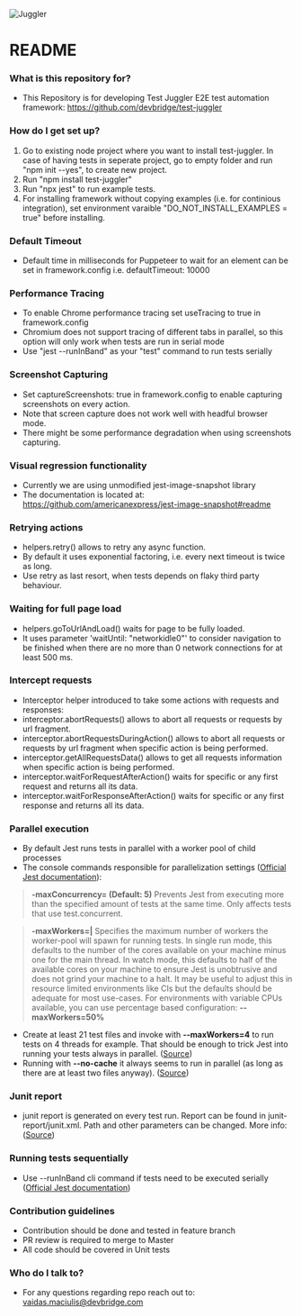 ![Juggler](https://user-images.githubusercontent.com/11597256/83160670-26292200-a110-11ea-93a0-7c05ef293fdf.png)

# README #

### What is this repository for? ###

* This Repository is for developing Test Juggler E2E test automation framework:
  https://github.com/devbridge/test-juggler

### How do I get set up? ###

1. Go to existing node project where you want to install test-juggler. In case of having tests in seperate project, go to empty folder and run "npm init --yes", to create new project.
2. Run "npm install test-juggler"
3. Run "npx jest" to run example tests.
4. For installing framework without copying examples (i.e. for continious integration), set environment varaible "DO_NOT_INSTALL_EXAMPLES = true" before installing.

### Default Timeout ###

* Default time in milliseconds for Puppeteer to wait for an element can be set in framework.config i.e. defaultTimeout: 10000

### Performance Tracing ###

* To enable Chrome performance tracing set useTracing to true in framework.config
* Chromium does not support tracing of different tabs in parallel, so this option will only work when tests are run in serial mode
* Use "jest --runInBand" as your "test" command to run tests serially

### Screenshot Capturing ###

* Set captureScreenshots: true in framework.config to enable capturing screenshots on every action.
* Note that screen capture does not work well with headful browser mode.
* There might be some performance degradation when using screenshots capturing.

### Visual regression functionality ###

* Currently we are using unmodified jest-image-snapshot library
* The documentation is located at: https://github.com/americanexpress/jest-image-snapshot#readme

### Retrying actions ###

* helpers.retry() allows to retry any async function. 
* By default it uses exponential factoring, i.e. every next timeout is twice as long.
* Use retry as last resort, when tests depends on flaky third party behaviour.

### Waiting for full page load ###

* helpers.goToUrlAndLoad() waits for page to be fully loaded. 
* It uses parameter 'waitUntil: "networkidle0"' to consider navigation to be finished when there are no more than 0 network connections for at least 500 ms.

### Intercept requests ###

* Interceptor helper introduced to take some actions with requests and responses: 
* interceptor.abortRequests() allows to abort all requests or requests by url fragment.
* interceptor.abortRequestsDuringAction() allows to abort all requests or requests by url fragment when specific action is being performed.
* interceptor.getAllRequestsData() allows to get all requests information when specific action is being performed.
* interceptor.waitForRequestAfterAction() waits for specific or any first request and returns all its data.
* interceptor.waitForResponseAfterAction() waits for specific or any first response and returns all its data.

### Parallel execution ###
* By default Jest runs tests in parallel with a worker pool of child processes
* The console commands responsible for parallelization settings ([Official Jest documentation](https://jestjs.io/docs/en/cli.html)):

> __-maxConcurrency=<num> (Default: 5)__
Prevents Jest from executing more than the specified amount of tests at the same time. Only affects tests that use test.concurrent.

> __-maxWorkers=<num>|<string>__
Specifies the maximum number of workers the worker-pool will spawn for running tests. In single run mode, this defaults to the number of the cores available on your machine minus one for the main thread.
In watch mode, this defaults to half of the available cores on your machine to ensure Jest is unobtrusive and does not grind your machine to a halt.
It may be useful to adjust this in resource limited environments like CIs but the defaults should be adequate for most use-cases.
For environments with variable CPUs available, you can use percentage based configuration: __--maxWorkers=50%__

* Create at least 21 test files and invoke with __--maxWorkers=4__ to run tests on 4 threads for example.
That should be enough to trick Jest into running your tests always in parallel. ([Source](https://github.com/facebook/jest/issues/5818#issuecomment-383674946))
* Running with __--no-cache__ it always seems to run in parallel (as long as there are at least two files anyway). ([Source](https://github.com/facebook/jest/issues/5818#issuecomment-383739607)) 

### Junit report ###
* junit report is generated on every test run. Report can be found in junit-report/junit.xml. Path and other parameters can be changed. More info:([Source](https://www.npmjs.com/package/jest-junit))

### Running tests sequentially ###
* Use --runInBand cli command if tests need to be executed serially ([Official Jest documentation](https://jestjs.io/docs/en/cli.html))

### Contribution guidelines ###

* Contribution should be done and tested in feature branch
* PR review is required to merge to Master
* All code should be covered in Unit tests

### Who do I talk to? ###

* For any questions regarding repo reach out to: vaidas.maciulis@devbridge.com